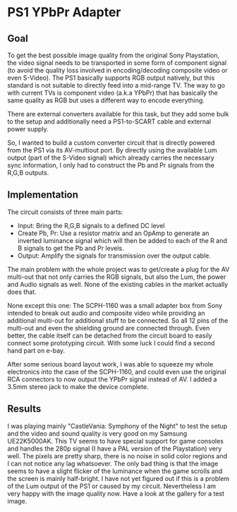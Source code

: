 # PS1 YPbPr Adapter

## Goal

To get the best possible image quality from the original Sony Playstation, the video signal needs to
be transported in some form of component signal (to avoid the quality loss involved in
encoding/decoding composite video or even S-Video).
The PS1 basically supports RGB output natively, but this standard is not suitable to directly
feed into a mid-range TV. The way to go with current TVs is component video (a.k.a YPbPr) that
has basically the same quality as RGB but uses a different way to encode everything.

There are external converters available for this task, but they add some bulk to the setup 
and additionally need a PS1-to-SCART cable and external power supply.

So, I wanted to build a custom converter circuit that is directly powered from the 
PS1 via its AV-multiout port. By directly using the available Lum output (part of the S-Video signal)
which already carries the necessary sync information, I only had to construct the 
Pb and Pr signals from the R,G,B outputs.

## Implementation

The circuit consists of three main parts:
- Input: Bring the R,G,B signals to a defined DC level
- Create Pb, Pr: Use a resistor matrix and an OpAmp to generate an inverted luminance signal 
    which will then be added to each of the R and B signals to get the Pb and Pr levels.
- Output: Amplify the signals for transmission over the output cable. 

The main problem with the whole project was to get/create a plug for the AV multi-out 
that not only carries the RGB signals, but also the Lum, the power and Audio signals
as well. None of the existing cables in the market actually does that.

None except this one: The SCPH-1160 was a small adapter box from Sony intended to break out
audio and composite video while providing an additional multi-out for additional stuff to
be connected. So all 12 pins of the multi-out and even the shielding ground are connected
through. Even better, the cable itself can be detached from the circuit board to
easily connect some prototyping circuit. With some luck I could find a second hand
part on e-bay.

After some serious board layout work, I was able to squeeze my whole electronics 
into the case of the SCPH-1160, and could even use the original RCA connectors
to now output the YPbPr signal instead of AV. I added a 3.5mm stereo jack to make the
device complete.

## Results

I was playing mainly "CastleVania: Symphony of the Night" to test the setup
and the video and sound quality is very good on my Samsung UE22K5000AK.
This TV seems to have special support for game consoles and handles the 280p signal
(I have a PAL version of the Playstation) very well. The pixels are pretty sharp,
there is no noise in solid color regions and I can not notice any lag whatsoever.
The only bad thing is that the image seems to have a slight flicker of the 
luminance when the game scrolls and the screen is mainly half-bright. I have
not yet figured out if this is a problem of the Lum output of the PS1 or caused by 
my circuit. Nevertheless I am very happy with the image quality now.
Have a look at the gallery for a test image.

